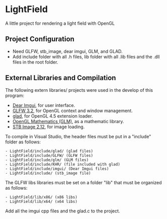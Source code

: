 # LightField #

A little project for rendering a light field with OpenGL

## Project Configuration ##
- Need GLFW, stb_image, dear imgui, GLM, and GLAD. 
- Add include folder with all .h files, lib folder with all .lib files and the .dll files in the root folder.


## External Libraries and Compilation

The following extern libraries/ projects were used in the develop of this program:

* [Dear Imgui](https://github.com/ocornut/imgui), for user interface.
* [GLFW 3.2](http://www.glfw.org/), for OpenGL context and window management.
* [glad](https://github.com/Dav1dde/glad), for OpenGL 4.5 extension loader.
* [OpenGL Mathematics (GLM)](http://glm.g-truc.net/), as a mathematic library.
* [STB Image 2.12](https://github.com/nothings/stb), for image loading.

To compile in Visual Studio, the header files must be put in a "include" folder as follows:

    - LightField/include/glad/ (glad files)
    - LightField/include/GLFW/ (GLFW files)
    - LightField/include/glm/ (GLM files)
	- LightField/include/KHR/ (file included with glad)
	- LightField/include/imgui/ (Dear Imgui files)
	- LightField/include/ (stb_image file)

The GLFW libs libraries must be set on a folder "lib" that must be organized as follows:

    - LightField/lib/x86/ (x86 libs)
	- LightField/lib/x64/ (x64 libs)

Add all the imgui cpp files and the glad.c to the project.